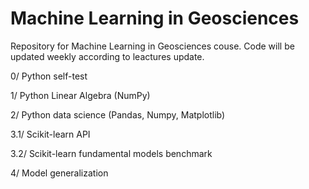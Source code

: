 # Machine Learning in Geosciences

Repository for Machine Learning in Geosciences couse. Code will be updated weekly according to leactures update. 

0/ Python self-test

1/ Python Linear Algebra (NumPy)

2/ Python data science (Pandas, Numpy, Matplotlib)

3.1/ Scikit-learn API

3.2/ Scikit-learn fundamental models benchmark

4/ Model generalization